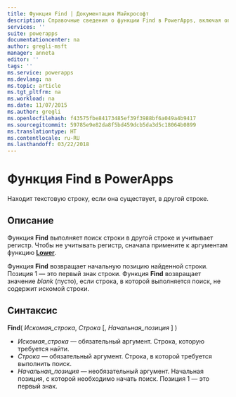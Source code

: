```yaml
---
title: Функция Find | Документация Майкрософт
description: Справочные сведения о функции Find в PowerApps, включая описание синтаксиса и примеры.
services: ''
suite: powerapps
documentationcenter: na
author: gregli-msft
manager: anneta
editor: ''
tags: ''
ms.service: powerapps
ms.devlang: na
ms.topic: article
ms.tgt_pltfrm: na
ms.workload: na
ms.date: 11/07/2015
ms.author: gregli
ms.openlocfilehash: f43575fbe84173485ef39f3988bf6a049a4b9417
ms.sourcegitcommit: 59785e9e82da8f5bd459dcb5da3d5c18064b0899
ms.translationtype: HT
ms.contentlocale: ru-RU
ms.lasthandoff: 03/22/2018
---
```

# <a name="find-function-in-powerapps"></a>Функция Find в PowerApps
Находит текстовую строку, если она существует, в другой строке.

## <a name="description"></a>Описание
Функция **Find** выполняет поиск строки в другой строке и учитывает регистр. Чтобы не учитывать регистр, сначала примените к аргументам функцию **[Lower](function-lower-upper-proper.md)**.

Функция **Find** возвращает начальную позицию найденной строки.  Позиция 1 — это первый знак строки. Функция **Find** возвращает значение *blank* (пусто), если строка, в которой выполняется поиск, не содержит искомой строки.

## <a name="syntax"></a>Синтаксис
**Find**( *Искомая_строка*, *Строка* [, *Начальная_позиция* ] )

* *Искомая_строка* — обязательный аргумент.  Строка, которую требуется найти.
* *Строка* — обязательный аргумент.  Строка, в которой требуется выполнить поиск.
* *Начальная_позиция* — необязательный аргумент.  Начальная позиция, с которой необходимо начать поиск.  Позиция 1 — это первый знак.

